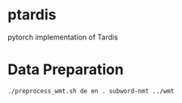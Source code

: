 # ptardis
pytorch implementation of Tardis

# Data Preparation

```
./preprocess_wmt.sh de en . subword-nmt ../wmt
```
